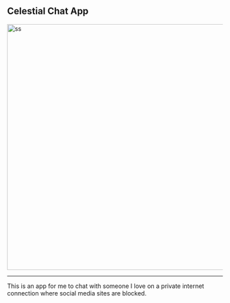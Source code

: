 ## Celestial Chat App

<img width="575" alt="ss" src="https://github.com/user-attachments/assets/62ee31db-4c33-453f-861f-c5a26e966bda" />

___


This is an app for me to chat with someone I love on a private internet connection where social media sites are blocked.

